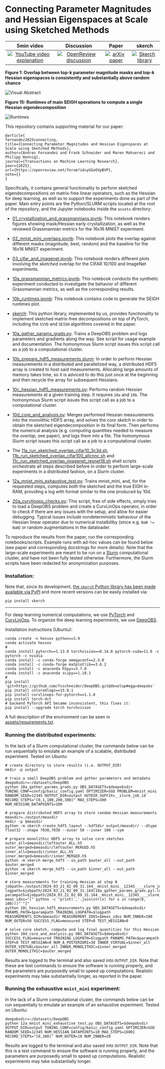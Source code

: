 # Connecting Parameter Magnitudes and Hessian Eigenspaces at Scale using Sketched Methods


<div align="center">



|                                                             5min video                                                                 |                                                                             Discussion                                                                             |                                                                                                  Paper                                                                                                 |                                                                                    skerch                                                                                    |
|:--------------------------------------------------------------------------------------------------------------------------------------------:|:---------------------------------------------------------------------------------------------------------------------------------------------------------------------:|:----------------------------------------------------------------------------------------------------------------------------------------------------------------------------------------------------:|:------------------------------------------------------------------------------------------------------------------------------------------------------------------------------:|
| [![YouTube video explanation](https://img.shields.io/badge/YouTube-FF0000?style=for-the-badge&logo=youtube&logoColor=white)](https://www.youtube.com/watch?v=tV7hC65vQp4) | [![OpenReview discussion](https://img.shields.io/badge/OpenReview-8c1b13)](https://openreview.net/forum?id=yGGoOVpBVP) | [![arXiv paper](https://img.shields.io/badge/arxiv-b31b1b)](https://arxiv.org/abs/2504.14701) | [![Skerch library](https://img.shields.io/badge/GitHub-100000?style=for-the-badge&logo=github&logoColor=white)](https://github.com/andres-fr/skerch) | 

</div>

**Figure 1: Overlap between top-k parameter magnitude masks and top-k Hessian eigenspaces is consistently and substantially above random chance**

![Visual Abstract](assets/visual_abstract.jpg)

**Figure 15: Runtimes of main SEIGH operations to compute a single Hessian eigendecomposition**

![Runtimes](assets/runtimes.jpg)



This repository contains supporting material for our paper:

```
@article{
fernandez2025connecting,
title={Connecting Parameter Magnitudes and Hessian Eigenspaces at Scale using Sketched Methods},
author={Andres Fernandez and Frank Schneider and Maren Mahsereci and Philipp Hennig},
journal={Transactions on Machine Learning Research},
year={2025},
url={https://openreview.net/forum?id=yGGoOVpBVP},
note={}
}
```

Specifically, it contains general functionality to perform sketched eigendecompositions on matrix-free linear operators, such as the Hessian for deep learning, as well as to support the experiments done as part of the paper. Main entry points are the Python/SLURM scripts located at the root of the repository, and the Jupyter notebooks inside the `assets` directory:

* [01_crystallization_and_grassmannians.ipynb](assets/notebooks/01_crystallization_and_grassmannians.ipynb): This notebook renders figures showing mask/Hessian early crystallization, as well as the reviewed Grassmannian metrics for the 16x16 MNIST experiment.

* [02_mnist_mini_overlaps.ipynb](assets/notebooks/02_mnist_mini_overlaps.ipynb): This notebook plots the overlap against different masks (magnitude, best, random) and the baseline for the 16x16 MNIST experiment.

* [03_cifar_and_imagenet.ipynb](assets/notebooks/03_cifar_and_imagenet.ipynb): This notebook renders different plots involving the *sketched* overlap for the CIFAR 10/100 and ImageNet experiments.

* [10a_grassmannian_metrics.ipynb](assets/notebooks/10a_grassmannian_metrics.ipynb): This notebook conducts the synthetic experiment conducted to investigate the behavior of different Grassmannian metrics, as well as the corresponding results.

* [10b_runtimes.ipynb](assets/notebooks/10b_runtimes.ipynb): This notebook contains code to generate the SEIGH runtimes plot.

* [skerch](skerch): This python library, implemented by us, provides functionality to implement sketched matrix-free decompositions on top of PyTorch, including the `SSVD` and `SEIGH` algorithms covered in the paper.

* [10a_gather_params_grads.py](10a_gather_params_grads.py): Trains a DeepOBS problem and logs parameters and gradients along the way. See script for usage example and documentation. The homonymous Slurm script issues this script call as a job to a computational cluster.

* [10b_prepare_hdf5_measurements.slurm](10b_prepare_hdf5_measurements.slurm): In order to perform Hessian measurements in a distributed and parallelized way, a distributed HDF5 array is created to host said measurements. Allocating large amounts of memory takes time, so it is adviced to do this just once at the beginning and then recycle the array for subsequent Hessians.

* [10c_hessian_hdf5_measurements.py](10c_hessian_hdf5_measurements.py): Performs random Hessian measurements at a given training step. It requires `10a` and `10b`. The homonymous Slurm script issues this script call as a job to a computational cluster.

* [10d_core_and_analysis.py](10d_core_and_analysis.py): Merges performed Hessian measurements into the monolithic HDF5 array, and solves the *core sketch* in order to obtain the sketched eigendecomposition in its final form. Then performs the numerical analysis (e.g. computing quantities needed to measure the *overlap*, see paper), and logs them into a file. The homonymous Slurm script issues this script call as a job to a computational cluster.

* The [11a_run_sketched_overlap_cifar10_3c3d.sh](11a_run_sketched_overlap_cifar10_3c3d.sh), [11b_run_sketched_overlap_cifar100_allcnnc.sh](11b_run_sketched_overlap_cifar100_allcnnc.sh) and [11c_run_sketched_overlap_imagenet_resnet18.sh](11b_run_sketched_overlap_cifar100_allcnnc.sh) shell scripts orchestrate all steps described before in order to perform large-scale experiments in a distributed fashion, on a Slurm cluster.

* [12a_mnist_mini_exhaustive_test.py](12a_mnist_mini_exhaustive_test.py): Trains mnist_mini, and, for the requested steps, computes both the sketched and the true EIGH in-RAM, providing a log with format similar to the one produced by 10d.

* [20a_curvlinops_checks.py](20a_curvlinops_checks.py): This script, free of side effects, simply tries to load a DeepOBS problem and create a CurvLinOps operator, in order to check if there are any issues with the setup, and allow for easier debugging. Typical issues include nondeterministic behaviour of the Hessian linear operator due to numerical instalbiliby (since e.g. `NaN != NaN`) or random augmentations in the dataloader.

To reproduce the results from the paper, run the corresponding notebooks/scripts. Example runs with ad-hoc values can be found below (see paper and corresponding docstrings for more details). Note that the large-scale experiments are meant to be run on a [Slurm](https://slurm.schedmd.com/documentation.html) computational cluster, and have not been fully tested otherwise. Furthermore, the Slurm scripts have been redacted for anonymization purposes.



### Installation:


Note that, since its development, [the `skerch` Python library has been made available via PyPI](https://pypi.org/project/skerch/) and more recent versions can be easily installed via:

```
pip install skerch
```


---


For deep learning numerical computations, we use [PyTorch](https://pytorch.org/) and [CurvLinOps](https://github.com/f-dangel/curvlinops). To organize the deep learning experiments, we use [DeepOBS](https://github.com/fsschneider/DeepOBS).

Installation instructions (Ubuntu):

```
conda create -n hessov python==3.9
conda activate hessov
#
conda install pytorch==1.13.0 torchvision==0.14.0 pytorch-cuda=11.6 -c pytorch -c nvidia
conda install -c conda-forge omegaconf==2.3.0
conda install -c conda-forge matplotlib==3.6.2
conda install -c anaconda h5py==3.7.0
conda install -c anaconda scipy==1.10.1
#
pip install 'git+https://github.com/fsschneider/DeepOBS.git@develop#egg=deepobs'
pip install coloredlogs==15.0.1
pip install curvlinops-for-pytorch==1.1.0
pip install torch-dct
# backend PyTorch API became inconsistent, this fixes it:
pip install --upgrade torch torchvision
```

A full description of the environment can be seen in [assets/requirements.txt](assets/requirements.txt).


### Running the distributed experiments:

In the lack of a Slurm computational cluster, the commands below can be run sequentially to emulate an example of a scalable, distributed experiment. Tested on Ubuntu:

```
# create directory to store results (i.e. OUTPUT_DIR)
mkdir -p output

# train a small DeepOBS problem and gather parameters and metadata
deepobsdir=~/datasets/DeepOBS
python 10a_gather_params_grads.py OBS_DATASETS=$deepobsdir TUNING_CONF=config/basic_config.yaml OPTIMIZER=SGD PROBLEM=mnist_mini RANDOM_SEED=12345 OUTPUT_DIR=output OUTDIR_SUFFIX=__slurm_job_id RECORD_STEPS="[0,1,100,200,300]" MAX_STEPS=300 NUM_HESSIAN_DATAPOINTS=100

# prepare distributed HDF5 array to store random Hessian measurements
measdir=./output/measdir
mkdir -p $measdir
python -m skerch create_hdf5_layout --hdf5dir output/measdir/ --dtype float32 --shape 7030,7030 --outer 50 --inner 100 --sym

# prepare monolithic HDF5 array to solve core sketches
outer_all=$measdir/leftouter_ALL.h5
outer_merged=$measdir/leftouter_MERGED.h5
inner_all=$measdir/inner_ALL.h5
inner_merged=$measdir/inner_MERGED.h5
python -m skerch merge_hdf5 --in_path $outer_all --out_path $outer_merged
python -m skerch merge_hdf5 --in_path $inner_all --out_path $inner_merged

# store measurements for training Hessian at step 0
jobpath=./output/2024_03_21_02_09_31.164__mnist_mini__12345____slurm_job_id
logpath=$jobpath/2024_03_21_02_09_31.164[10a_gather_params_grads.py].log
parampath=$jobpath/2024_03_21_02_09_31.164__mnist_mini__12345____slurm_job_id__params.h5
meas_idxs="["`python -c "print(','.join(str(x) for x in range(0, 100)))"`"]"
python 10c_hessian_hdf5_measurements.py OBS_DATASETS=$deepobsdir PARAMS_PATH=$parampath TRAINING_LOGPATH=$logpath MEASUREMENTS_DIR=$measdir MEASUREMENT_IDXS=$meas_idxs NUM_INNER=100 NUM_OUTER=50 SUCCESS_FLAG=measured STEP=0 TEST_HESSIAN=0

# solve core sketch, compute and log final quantities for this Hessian
python 10d_core_and_analysis.py OBS_DATASETS=$deepobsdir SUCCESS_FLAG=measured TRAINING_LOGPATH=$logpath PARAMS_PATH=$parampath STEP=0 TEST_HESSIAN=0 NUM_A_POSTERIORI=30 INNER_VIRTUAL=$inner_all OUTER_VIRTUAL=$outer_all INNER_MONOLITHIC=$inner_merged OUTER_MONOLITHIC=$outer_merged
```

Results are logged to the terminal and also saved into `OUTPUT_DIR`. Note that these are test commands to ensure the software is running properly, and the parameters are purposedly small to speed up computations. Realistic experiments may take substantially longer, as reported in the paper.


### Running the exhaustive `mnist_mini` experiment:

In the lack of a Slurm computational cluster, the commands below can be run sequentially to emulate an example of an exhaustive experiment. Tested on Ubuntu:

```
deepobsdir=~/datasets/DeepOBS
python 12a_mnist_mini_exhaustive_test.py OBS_DATASETS=$deepobsdir OUTPUT_DIR=output TUNING_CONF=config/basic_config.yaml OPTIMIZER=SGD RANDOM_SEED=12345 NUM_HESSIAN_DATAPOINTS=10 MAX_STEPS=16001 RECORD_STEPS="[0,100]" NUM_OUTER=10 NUM_INNER=20
```

Results are logged to the terminal and also saved into `OUTPUT_DIR`. Note that this is a test command to ensure the software is running properly, and the parameters are purposedly small to speed up computations. Realistic experiments may take substantially longer.

